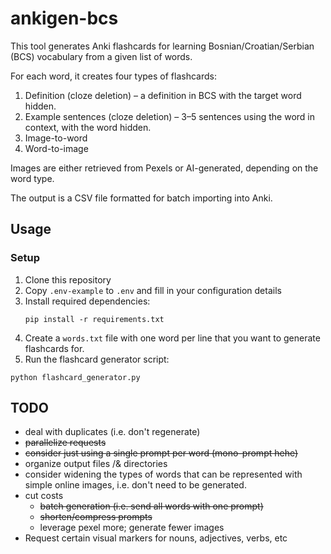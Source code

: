 # ankigen-bcs

This tool generates Anki flashcards for learning Bosnian/Croatian/Serbian (BCS) vocabulary from a given list of words.

For each word, it creates four types of flashcards:

1. Definition (cloze deletion) – a definition in BCS with the target word hidden.
2. Example sentences (cloze deletion) – 3–5 sentences using the word in context, with the word hidden.
3. Image-to-word
4. Word-to-image

Images are either retrieved from Pexels or AI-generated, depending on the word type.

The output is a CSV file formatted for batch importing into Anki.

## Usage

### Setup

1. Clone this repository
2. Copy `.env-example` to `.env` and fill in your configuration details
3. Install required dependencies:
   ```
   pip install -r requirements.txt
   ```
4. Create a `words.txt` file with one word per line that you want to generate flashcards for.
5. Run the flashcard generator script:

```
python flashcard_generator.py
```

## TODO

- deal with duplicates (i.e. don't regenerate)
- ~~parallelize requests~~
- ~~consider just using a single prompt per word (mono-prompt hehe)~~
- organize output files /& directories
- consider widening the types of words that can be represented with simple online images, i.e. don't need to be generated.
- cut costs
  - ~~batch generation (i.e. send all words with one prompt)~~
  - ~~shorten/compress prompts~~
  - leverage pexel more; generate fewer images
- Request certain visual markers for nouns, adjectives, verbs, etc
